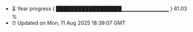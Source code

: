 - ⏳ Year progress { ██████████████████▁▁▁▁▁▁▁▁▁▁▁▁ } 61.03 %
- ⏰ Updated on Mon, 11 Aug 2025 18:39:07 GMT

